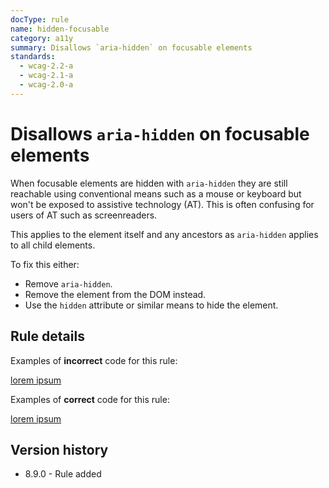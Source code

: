 ```yaml
---
docType: rule
name: hidden-focusable
category: a11y
summary: Disallows `aria-hidden` on focusable elements
standards:
  - wcag-2.2-a
  - wcag-2.1-a
  - wcag-2.0-a
---
```


# Disallows `aria-hidden` on focusable elements

When focusable elements are hidden with `aria-hidden` they are still reachable using conventional means such as a mouse or keyboard but won't be exposed to assistive technology (AT).
This is often confusing for users of AT such as screenreaders.

This applies to the element itself and any ancestors as `aria-hidden` applies to all child elements.

To fix this either:

- Remove `aria-hidden`.
- Remove the element from the DOM instead.
- Use the `hidden` attribute or similar means to hide the element.

## Rule details

Examples of **incorrect** code for this rule:

<validate name="incorrect" rules="hidden-focusable">
	<a href="#" aria-hidden="true">
		lorem ipsum
	</a>
</validate>

Examples of **correct** code for this rule:

<validate name="correct" rules="hidden-focusable">
	<a href="#">
		lorem ipsum
	</a>
</validate>

## Version history

- 8.9.0 - Rule added
